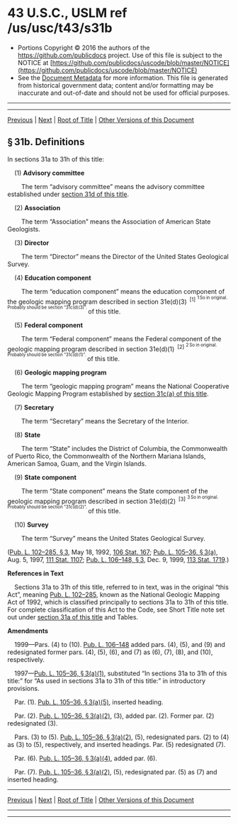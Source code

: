 ---
---

# 43 U.S.C., USLM ref /us/usc/t43/s31b

* Portions Copyright © 2016 the authors of the https://github.com/publicdocs project.
  Use of this file is subject to the NOTICE at [https://github.com/publicdocs/uscode/blob/master/NOTICE](https://github.com/publicdocs/uscode/blob/master/NOTICE)
* See the [Document Metadata](././../../../..//README.md) for more information.
  This file is generated from historical government data; content and/or formatting may be inaccurate and out-of-date and should not be used for official purposes.

----------
----------

[Previous](./../../../..//us/usc/t43/ch2/m__us_usc_t43_s31a.md) | [Next](./../../../..//us/usc/t43/ch2/m__us_usc_t43_s31c.md) | [Root of Title](./../../../../) | [Other Versions of this Document](https://publicdocs.github.io/go/links?ns=uslm&ref=%2Fus%2Fusc%2Ft43%2Fs31b)

## § 31b. Definitions

In sections 31a to 31h of this title:

    (1) __Advisory committee__ 

        The term “advisory committee” means the advisory committee established under [section 31d of this title][/us/usc/t43/s31d].

    (2) __Association__ 

        The term “Association” means the Association of American State Geologists.

    (3) __Director__ 

        The term “Director” means the Director of the United States Geological Survey.

    (4) __Education component__ 

        The term “education component” means the education component of the geologic mapping program described in section 31e(d)(3)  <sup>\[1\]</sup>  <sup><sup> 1 So in original. Probably should be section “31c(d)(3)”. </sup></sup>  of this title.

    (5) __Federal component__ 

        The term “Federal component” means the Federal component of the geologic mapping program described in section 31e(d)(1)  <sup>\[2\]</sup>  <sup><sup> 2 So in original. Probably should be section “31c(d)(1)”. </sup></sup>  of this title.

    (6) __Geologic mapping program__ 

        The term “geologic mapping program” means the National Cooperative Geologic Mapping Program established by [section 31c(a) of this title][/us/usc/t43/s31c/a].

    (7) __Secretary__ 

        The term “Secretary” means the Secretary of the Interior.

    (8) __State__ 

        The term “State” includes the District of Columbia, the Commonwealth of Puerto Rico, the Commonwealth of the Northern Mariana Islands, American Samoa, Guam, and the Virgin Islands.

    (9) __State component__ 

        The term “State component” means the State component of the geologic mapping program described in section 31e(d)(2)  <sup>\[3\]</sup>  <sup><sup> 3 So in original. Probably should be section “31c(d)(2)”. </sup></sup>  of this title.

    (10) __Survey__ 

        The term “Survey” means the United States Geological Survey.

([Pub. L. 102–285, § 3][/us/pl/102/285/s3], May 18, 1992, [106 Stat. 167][/us/stat/106/167]; [Pub. L. 105–36, § 3(a)][/us/pl/105/36/s3/a], Aug. 5, 1997, [111 Stat. 1107][/us/stat/111/1107]; [Pub. L. 106–148, § 3][/us/pl/106/148/s3], Dec. 9, 1999, [113 Stat. 1719][/us/stat/113/1719].)

 __References in Text__ 

    Sections 31a to 31h of this title, referred to in text, was in the original “this Act”, meaning [Pub. L. 102–285][/us/pl/102/285], known as the National Geologic Mapping Act of 1992, which is classified principally to sections 31a to 31h of this title. For complete classification of this Act to the Code, see Short Title note set out under [section 31a of this title][/us/usc/t43/s31a] and Tables.

 __Amendments__ 

    1999—Pars. (4) to (10). [Pub. L. 106–148][/us/pl/106/148] added pars. (4), (5), and (9) and redesignated former pars. (4), (5), (6), and (7) as (6), (7), (8), and (10), respectively.

    1997—[Pub. L. 105–36, § 3(a)(1)][/us/pl/105/36/s3/a/1], substituted “In sections 31a to 31h of this title:” for “As used in sections 31a to 31h of this title:” in introductory provisions.

    Par. (1). [Pub. L. 105–36, § 3(a)(5)][/us/pl/105/36/s3/a/5], inserted heading.

    Par. (2). [Pub. L. 105–36, § 3(a)(2)][/us/pl/105/36/s3/a/2], (3), added par. (2). Former par. (2) redesignated (3).

    Pars. (3) to (5). [Pub. L. 105–36, § 3(a)(2)][/us/pl/105/36/s3/a/2], (5), redesignated pars. (2) to (4) as (3) to (5), respectively, and inserted headings. Par. (5) redesignated (7).

    Par. (6). [Pub. L. 105–36, § 3(a)(4)][/us/pl/105/36/s3/a/4], added par. (6).

    Par. (7). [Pub. L. 105–36, § 3(a)(2)][/us/pl/105/36/s3/a/2], (5), redesignated par. (5) as (7) and inserted heading.

----------

[Previous](./../../../..//us/usc/t43/ch2/m__us_usc_t43_s31a.md) | [Next](./../../../..//us/usc/t43/ch2/m__us_usc_t43_s31c.md) | [Root of Title](./../../../../) | [Other Versions of this Document](https://publicdocs.github.io/go/links?ns=uslm&ref=%2Fus%2Fusc%2Ft43%2Fs31b)

----------
----------

[/us/usc/t43/s31d]: https://publicdocs.github.io/go/links?ns=uslm&ref=%2Fus%2Fusc%2Ft43%2Fs31d
[/us/usc/t43/s31c/a]: https://publicdocs.github.io/go/links?ns=uslm&ref=%2Fus%2Fusc%2Ft43%2Fs31c%2Fa
[/us/pl/102/285/s3]: https://publicdocs.github.io/go/links?ns=uslm&ref=%2Fus%2Fpl%2F102%2F285%2Fs3
[/us/stat/106/167]: https://publicdocs.github.io/go/links?ns=uslm&ref=%2Fus%2Fstat%2F106%2F167
[/us/pl/105/36/s3/a]: https://publicdocs.github.io/go/links?ns=uslm&ref=%2Fus%2Fpl%2F105%2F36%2Fs3%2Fa
[/us/stat/111/1107]: https://publicdocs.github.io/go/links?ns=uslm&ref=%2Fus%2Fstat%2F111%2F1107
[/us/pl/106/148/s3]: https://publicdocs.github.io/go/links?ns=uslm&ref=%2Fus%2Fpl%2F106%2F148%2Fs3
[/us/stat/113/1719]: https://publicdocs.github.io/go/links?ns=uslm&ref=%2Fus%2Fstat%2F113%2F1719
[/us/pl/102/285]: https://publicdocs.github.io/go/links?ns=uslm&ref=%2Fus%2Fpl%2F102%2F285
[/us/usc/t43/s31a]: https://publicdocs.github.io/go/links?ns=uslm&ref=%2Fus%2Fusc%2Ft43%2Fs31a
[/us/pl/106/148]: https://publicdocs.github.io/go/links?ns=uslm&ref=%2Fus%2Fpl%2F106%2F148
[/us/pl/105/36/s3/a/1]: https://publicdocs.github.io/go/links?ns=uslm&ref=%2Fus%2Fpl%2F105%2F36%2Fs3%2Fa%2F1
[/us/pl/105/36/s3/a/5]: https://publicdocs.github.io/go/links?ns=uslm&ref=%2Fus%2Fpl%2F105%2F36%2Fs3%2Fa%2F5
[/us/pl/105/36/s3/a/2]: https://publicdocs.github.io/go/links?ns=uslm&ref=%2Fus%2Fpl%2F105%2F36%2Fs3%2Fa%2F2
[/us/pl/105/36/s3/a/2]: https://publicdocs.github.io/go/links?ns=uslm&ref=%2Fus%2Fpl%2F105%2F36%2Fs3%2Fa%2F2
[/us/pl/105/36/s3/a/4]: https://publicdocs.github.io/go/links?ns=uslm&ref=%2Fus%2Fpl%2F105%2F36%2Fs3%2Fa%2F4
[/us/pl/105/36/s3/a/2]: https://publicdocs.github.io/go/links?ns=uslm&ref=%2Fus%2Fpl%2F105%2F36%2Fs3%2Fa%2F2


